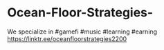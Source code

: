 # Ocean-Floor-Strategies-
We specialize in #gamefi #music #learning #earning 
https://linktr.ee/oceanfloorstrategies2200
